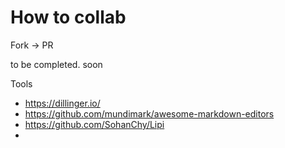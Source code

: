 # How to collab

Fork -> PR

to be completed. soon

Tools
- https://dillinger.io/
- https://github.com/mundimark/awesome-markdown-editors
- https://github.com/SohanChy/Lipi
- 
